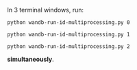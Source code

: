 In 3 terminal windows, run:

```shell
python wandb-run-id-multiprocessing.py 0
```

```shell
python wandb-run-id-multiprocessing.py 1
```

```shell
python wandb-run-id-multiprocessing.py 2
```

**simultaneously**.